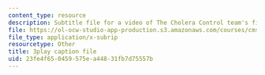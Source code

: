 ```yaml
---
content_type: resource
description: Subtitle file for a video of The Cholera Control team's final presentation.
file: https://ol-ocw-studio-app-production.s3.amazonaws.com/courses/cms-611j-creating-video-games-fall-2014/23fe4f650459575ea44831fb7d75557b_sKolTx6sxUo.vtt
file_type: application/x-subrip
resourcetype: Other
title: 3play caption file
uid: 23fe4f65-0459-575e-a448-31fb7d75557b
---
```

